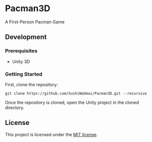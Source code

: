 # Pacman3D
A First-Person Pacman Game

## Development

### Prerequisites
- Unity 3D

### Getting Started
First, clone the repository:
```console
git clone https://github.com/SushiWaUmai/Pacman3D.git --recursive
```

Once the repository is cloned, open the Unity project in the cloned directory.

## License
This project is licensed under the [MIT license](./LICENSE).
